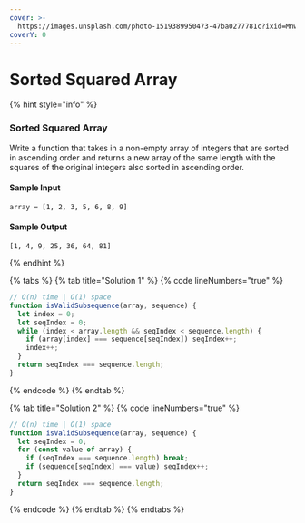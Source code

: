 ```yaml
---
cover: >-
  https://images.unsplash.com/photo-1519389950473-47ba0277781c?ixid=MnwxMjA3fDB8MHxwaG90by1wYWdlfHx8fGVufDB8fHx8&ixlib=rb-1.2.1&auto=format&fit=crop&w=2970&q=80
coverY: 0
---
```


# Sorted Squared Array

{% hint style="info" %}
### Sorted Squared Array

Write a function that takes in a non-empty array of integers that are sorted in ascending order and returns a new array of the same length with the squares of the original integers also sorted in ascending order.

#### Sample Input

```
array = [1, 2, 3, 5, 6, 8, 9]
```

#### Sample Output

```
[1, 4, 9, 25, 36, 64, 81]
```
{% endhint %}

{% tabs %}
{% tab title="Solution 1" %}
{% code lineNumbers="true" %}
```javascript
// O(n) time | O(1) space
function isValidSubsequence(array, sequence) {
  let index = 0;
  let seqIndex = 0;
  while (index < array.length && seqIndex < sequence.length) {
    if (array[index] === sequence[seqIndex]) seqIndex++;
    index++;
  }
  return seqIndex === sequence.length;
}

```
{% endcode %}
{% endtab %}

{% tab title="Solution 2" %}
{% code lineNumbers="true" %}
```javascript
// O(n) time | O(1) space
function isValidSubsequence(array, sequence) {
  let seqIndex = 0;
  for (const value of array) {
    if (seqIndex === sequence.length) break;
    if (sequence[seqIndex] === value) seqIndex++;
  }
  return seqIndex === sequence.length;
}

```
{% endcode %}
{% endtab %}
{% endtabs %}

